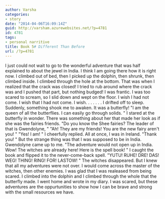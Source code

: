 ```yaml
---
author: Varsha
categories:
- story
date: "2014-04-06T16:09:14Z"
guid: http://varsham.azurewebsites.net/?p=4781
id: 4781
tags:
- personal narritive
title: Book 5# Different Than Before
url: /?p=4781
---
```


I just could not wait to go to the wonderful adventure that was half explained to about the jewel in India. I think I am going there how it is right now. I climbed out of bed, then I picked up the dolphin, then shrunk, then climbed inside. I climbed through the hole at the bottom. That was when I realized that the crack was closed! I tried to rub around where the crack was and I pushed that part, but nothing budged! I was frantic. I was too scared to scream, so I slid down and wept on the floor. I wish I had not come. I wish that I had not come. I wish. . . . . . .   I drifted off to sleep. Suddenly, something shook me to awaken. It was a butterfly!  "I am the queen of all the butterflies. I can easily go through solids. " I stared at the butterfly in wonder. There was something about her that made her look as if she was the fairies friends.  "Do you know the Shee fairies? The leader of that is Gwendolyne, "  "Ah! They are my friends! You are the new fairy aren't you! "  "Yes! I am! " I cheerfully replied. All at once, I was in Ireland.  "Thank you! " But the strange thing was that I was supposed to be in India. Gwendolyne came up to me.  "The adventure would not open up in India. Wow! The witches are already here! Here is the spell book! " I caught the book and flipped it to the never-come-back spell.  "YUTU! RUHE! DRE! DAS! WEG! THING! RING! FOR! LASTOW! " The witches disappeared. But I knew that all my adventures were not over.   I would come across the master of the witches, then other enemies. I was glad that I was realeased from being scared. I climbed into the dolphin and I climbed through the whole that the butterfly made. I went home and wrote in my diary. I was scared, but these adventures are the oppurtunities to show how I can be brave and strong with the small resources we have.
  
 

 